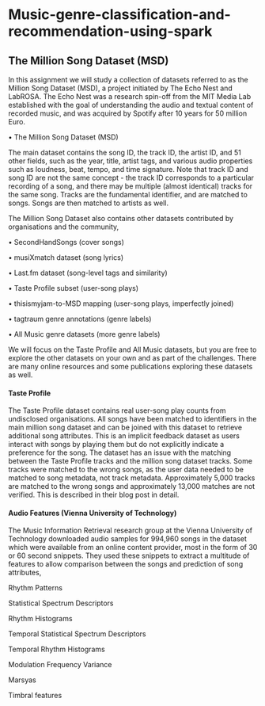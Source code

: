 # Music-genre-classification-and-recommendation-using-spark

## The Million Song Dataset (MSD)

In this assignment we will study a collection of datasets referred to as the Million Song Dataset (MSD),
a project initiated by The Echo Nest and LabROSA. The Echo Nest was a research spin-off from the
MIT Media Lab established with the goal of understanding the audio and textual content of recorded
music, and was acquired by Spotify after 10 years for 50 million Euro.


• The Million Song Dataset (MSD)

The main dataset contains the song ID, the track ID, the artist ID, and 51 other fields, such as the
year, title, artist tags, and various audio properties such as loudness, beat, tempo, and time signature.
Note that track ID and song ID are not the same concept - the track ID corresponds to a particular
recording of a song, and there may be multiple (almost identical) tracks for the same song. Tracks are
the fundamental identifier, and are matched to songs. Songs are then matched to artists as well.


The Million Song Dataset also contains other datasets contributed by organisations and the community,

• SecondHandSongs (cover songs)

• musiXmatch dataset (song lyrics)

• Last.fm dataset (song-level tags and similarity)

• Taste Profile subset (user-song plays)

• thisismyjam-to-MSD mapping (user-song plays, imperfectly joined)

• tagtraum genre annotations (genre labels)

• All Music genre datasets (more genre labels)

We will focus on the Taste Profile and All Music datasets, but you are free to explore the other datasets
on your own and as part of the challenges. There are many online resources and some publications
exploring these datasets as well.

#### Taste Profile

The Taste Profile dataset contains real user-song play counts from undisclosed organisations. All songs
have been matched to identifiers in the main million song dataset and can be joined with this dataset to
retrieve additional song attributes. This is an implicit feedback dataset as users interact with songs by
playing them but do not explicitly indicate a preference for the song.
The dataset has an issue with the matching between the Taste Profile tracks and the million song
dataset tracks. Some tracks were matched to the wrong songs, as the user data needed to be matched
to song metadata, not track metadata. Approximately 5,000 tracks are matched to the wrong songs and
approximately 13,000 matches are not verified. This is described in their blog post in detail.

#### Audio Features (Vienna University of Technology)

The Music Information Retrieval research group at the Vienna University of Technology downloaded
audio samples for 994,960 songs in the dataset which were available from an online content provider,
most in the form of 30 or 60 second snippets. They used these snippets to extract a multitude of features
to allow comparison between the songs and prediction of song attributes,

Rhythm Patterns

Statistical Spectrum Descriptors

Rhythm Histograms

Temporal Statistical Spectrum Descriptors

Temporal Rhythm Histograms

Modulation Frequency Variance

Marsyas

Timbral features
